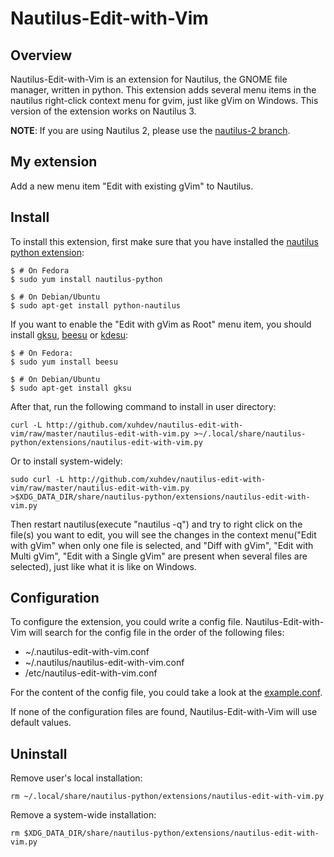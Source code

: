 # Nautilus-Edit-with-Vim

## Overview

Nautilus-Edit-with-Vim is an extension for Nautilus, the GNOME file manager,
written in python. This extension adds several menu items in the nautilus
right-click context menu for gvim, just like gVim on Windows. This version of
the extension works on Nautilus 3.

**NOTE**: If you are using Nautilus 2, please use the [nautilus-2 branch][].

## My extension

Add a new menu item "Edit with existing gVim" to Nautilus.

## Install

To install this extension, first make sure that you have installed the
[nautilus python extension](http://projects.gnome.org/nautilus-python):

    $ # On Fedora
    $ sudo yum install nautilus-python

    $ # On Debian/Ubuntu
    $ sudo apt-get install python-nautilus

If you want to enable the "Edit with gVim as Root" menu item, you should
install [gksu](http://www.nongnu.org/gksu),
[beesu](http://honeybeenet.altervista.org/beesu) or
[kdesu](http://techbase.kde.org/Projects/kdesu):

    $ # On Fedora:
    $ sudo yum install beesu

    $ # On Debian/Ubuntu
    $ sudo apt-get install gksu

After that, run the following command to install in user directory:

    curl -L http://github.com/xuhdev/nautilus-edit-with-vim/raw/master/nautilus-edit-with-vim.py >~/.local/share/nautilus-python/extensions/nautilus-edit-with-vim.py

Or to install system-widely:

    sudo curl -L http://github.com/xuhdev/nautilus-edit-with-vim/raw/master/nautilus-edit-with-vim.py >$XDG_DATA_DIR/share/nautilus-python/extensions/nautilus-edit-with-vim.py

Then restart nautilus(execute "nautilus -q") and try to right click on the
file(s) you want to edit, you will see the changes in the context menu("Edit
with gVim" when only one file is selected, and "Diff with gVim", "Edit with
Multi gVim", "Edit with a Single gVim" are present when several files are
selected), just like what it is like on Windows.

## Configuration

To configure the extension, you could write a config file. Nautilus-Edit-with-Vim
will search for the config file in the order of the following files:

- ~/.nautilus-edit-with-vim.conf
- ~/.nautilus/nautilus-edit-with-vim.conf
- /etc/nautilus-edit-with-vim.conf

For the content of the config file, you could take a look at the
[example.conf][].

If none of the configuration files are found, Nautilus-Edit-with-Vim will use
default values.

## Uninstall

Remove user's local installation:

    rm ~/.local/share/nautilus-python/extensions/nautilus-edit-with-vim.py

Remove a system-wide installation:

    rm $XDG_DATA_DIR/share/nautilus-python/extensions/nautilus-edit-with-vim.py



[example.conf]: http://github.com/xuhdev/nautilus-edit-with-vim/blob/master/example.conf
[nautilus-2 branch]: http://github.com/xuhdev/nautilus-edit-with-vim/tree/nautilus-2
